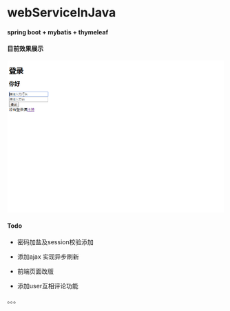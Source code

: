 # webServiceInJava

#### spring boot + mybatis + thymeleaf

#### 目前效果展示

![avatar](https://github.com/blinkd/webServiceInJava/blob/master/src/main/resources/static/%E5%B1%95%E7%A4%BA1.gif)

#### Todo

* 密码加盐及session校验添加

* 添加ajax  实现异步刷新

* 前端页面改版

* 添加user互相评论功能

。。。
